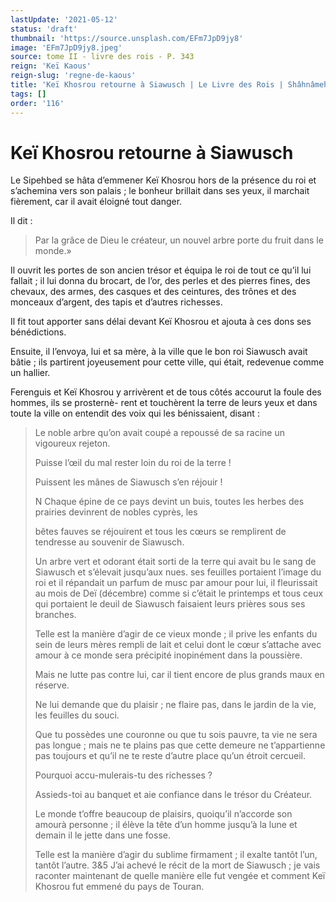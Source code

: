 ```yaml
---
lastUpdate: '2021-05-12'
status: 'draft'
thumbnail: 'https://source.unsplash.com/EFm7JpD9jy8'
image: 'EFm7JpD9jy8.jpeg'
source: tome II - livre des rois - P. 343
reign: 'Keï Kaous'
reign-slug: 'regne-de-kaous'
title: 'Keï Khosrou retourne à Siawusch | Le Livre des Rois | Shâhnâmeh'
tags: []
order: '116'
---
```


# Keï Khosrou retourne à Siawusch

Le Sipehbed se hâta d’emmener Keï Khosrou hors de la présence du roi et s’achemina vers son palais ; le bonheur brillait dans ses yeux, il marchait fièrement, car il avait éloigné tout danger.

Il dit :

> Par la grâce de Dieu le créateur, un nouvel arbre porte du fruit dans le monde.»

Il ouvrit les portes de son ancien trésor et équipa le roi de tout ce qu’il lui fallait ; il lui donna du brocart, de l’or, des perles et des pierres fines, des chevaux, des armes, des casques et des ceintures, des trônes et des monceaux d’argent, des tapis et d’autres richesses.

Il fit tout apporter sans délai devant Keï Khosrou et ajouta à ces dons ses bénédictions.

Ensuite, il l’envoya, lui et sa mère, à la ville que le bon roi Siawusch avait bâtie ; ils partirent joyeusement pour cette ville, qui était, redevenue comme un hallier.

Ferenguis et Keï Khosrou y arrivèrent et de tous côtés accourut la foule des hommes, ils se prosternè-
rent et touchèrent la terre de leurs yeux et dans toute la ville on entendit des voix qui les bénissaient, disant :

> Le noble arbre qu’on avait coupé a repoussé de sa racine un vigoureux rejeton.
>
> Puisse l’œil du mal rester loin du roi de la terre !
>
> Puissent les mânes de Siawusch s’en réjouir !
>
> N Chaque épine de ce pays devint un buis, toutes les herbes des prairies devinrent de nobles cyprès, les
>
> bêtes fauves se réjouirent et tous les cœurs se remplirent de tendresse au souvenir de Siawusch.
>
> Un arbre vert et odorant était sorti de la terre qui avait bu le sang de Siawusch et s’élevait jusqu’aux nues. ses feuilles portaient l’image du roi et il répandait un parfum de musc par amour pour lui, il fleurissait au mois de Deï (décembre) comme si c’était le printemps et tous ceux qui portaient le deuil de Siawusch faisaient leurs prières sous ses branches.
>
> Telle est la manière d’agir de ce vieux monde ; il prive les enfants du sein de leurs mères rempli de lait et celui dont le cœur s’attache avec amour à ce monde sera précipité inopinément dans la poussière.
>
> Mais ne lutte pas contre lui, car il tient encore de plus grands maux en réserve.
>
> Ne lui demande que du plaisir ; ne flaire pas, dans le jardin de la vie, les feuilles du souci.
>
> Que tu possèdes une couronne ou que tu sois pauvre, ta vie ne sera pas longue ; mais ne te plains pas que cette demeure ne t’appartienne pas toujours et qu’il ne te reste d’autre place qu’un étroit cercueil.
>
> Pourquoi accu-mulerais-tu des richesses ?
>
> Assieds-toi au banquet et aie confiance dans le trésor du Créateur.
>
> Le monde t’offre beaucoup de plaisirs, quoiqu’il n’accorde son amourà personne ; il élève la tête d’un homme jusqu’à la lune et demain il le jette dans une fosse.
>
> Telle est la manière d’agir du sublime firmament ; il exalte tantôt l’un, tantôt l’autre. 3&5 J’ai achevé le récit de la mort de Siawusch ; je vais raconter maintenant de quelle manière elle fut vengée et comment Keï Khosrou fut emmené du pays de Touran.
